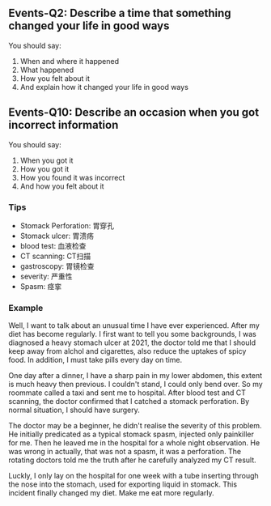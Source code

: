 ## Events-Q2: Describe a time that something changed your life in good ways

You should say:

1. When and where it happened
2. What happened
3. How you felt about it
4. And explain how it changed your life in good ways

## Events-Q10: Describe an occasion when you got incorrect information

You should say:

1. When you got it
2. How you got it
3. How you found it was incorrect
4. And how you felt about it

### Tips

- Stomack Perforation: 胃穿孔
- Stomack ulcer: 胃溃疡
- blood test: 血液检查
- CT scanning: CT扫描
- gastroscopy: 胃镜检查
- severity: 严重性
- Spasm: 痉挛

### Example

Well, I want to talk about an unusual time I have ever experienced. After my diet has become regularly. I first want to tell you some backgrounds, I was diagnosed a heavy stomach ulcer at 2021, the doctor told me that I should keep away from alchol and cigarettes, also reduce the uptakes of spicy food. In addition, I must take pills every day on time. 

One day after a dinner, I have a sharp pain in my lower abdomen, this extent is much heavy then previous. I couldn't stand, I could only bend over. So my roommate called a taxi and sent me to hospital. After blood test and CT scanning, the doctor confirmed that I catched a stomack perforation. By normal situation, I should have surgery.

The doctor may be a beginner, he didn't realise the severity of this problem. He initially predicated as a typical stomack spasm, injected only painkiller for me. Then he leaved me in the hospital for a whole night observation. He was wrong in actually, that was not a spasm, it was a perforation. The rotating doctors told me the truth after he carefully analyzed my CT result.

Luckly, I only lay on the hospital for one week with a tube inserting through the nose into the stomach, used for exporting liquid in stomack. This incident finally changed my diet. Make me eat more regularly.